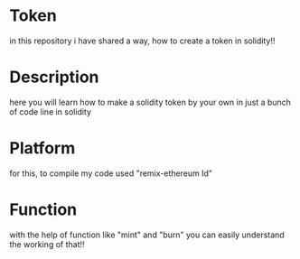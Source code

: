 # Token
in this repository i have shared a way, how to create a token in solidity!!

# Description
here you will learn how to make a solidity token by your own in just a bunch of code line in solidity

# Platform 
for this, to compile my code used "remix-ethereum Id"  

# Function
with the help of function like "mint" and "burn" you can easily understand the working of that!!
